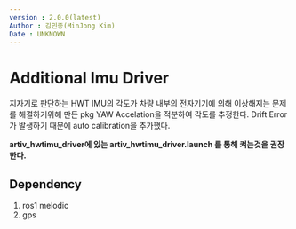 ```yaml
---
version : 2.0.0(latest)
Author : 김민종(MinJong Kim)
Date : UNKNOWN
---
```

# Additional Imu Driver
지자기로 판단하는 HWT IMU의 각도가 차량 내부의 전자기기에 의해 이상해지는 문제를 해결하기위해 만든 pkg
YAW Accelation을 적분하여 각도를 추정한다.
Drift Error가 발생하기 때문에 auto calibration을 추가했다.

**artiv_hwtimu_driver에 있는 artiv_hwtimu_driver.launch 를 통해 켜는것을 권장한다.** 
## Dependency
1. ros1 melodic
2. gps
